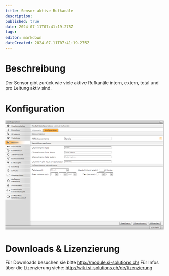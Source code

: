 ```yaml
---
title: Sensor aktive Rufkanäle
description: 
published: true
date: 2024-07-11T07:41:19.275Z
tags: 
editor: markdown
dateCreated: 2024-07-11T07:41:19.275Z
---
```


# Beschreibung
Der Sensor gibt zurück wie viele aktive Rufkanäle intern, extern, total und pro Leitung aktiv sind.
# Konfiguration
![Channelcount](/uploads/prtg/channelcount.png "Channelcount")
# Downloads & Lizenzierung
Für Downloads besuchen sie bitte http://module.si-solutions.ch/
Für Infos über die Lizenzierung siehe: http://wiki.si-solutions.ch/de/lizenzierung